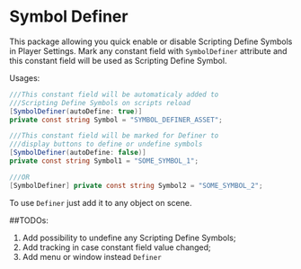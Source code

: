 # Symbol Definer

This package allowing you quick enable or disable Scripting Define Symbols in Player Settings.
Mark any constant field with `SymbolDefiner` attribute and this constant field will be used as Scripting Define Symbol.

Usages:
```c#
///This constant field will be automaticaly added to 
///Scripting Define Symbols on scripts reload
[SymbolDefiner(autoDefine: true)] 
private const string Symbol = "SYMBOL_DEFINER_ASSET";

///This constant field will be marked for Definer to 
///display buttons to define or undefine symbols
[SymbolDefiner(autoDefine: false)] 
private const string Symbol1 = "SOME_SYMBOL_1";

///OR
[SymbolDefiner] private const string Symbol2 = "SOME_SYMBOL_2";
```
To use `Definer` just add it to any object on scene.

##TODOs:
1. Add possibility to undefine any Scripting Define Symbols;
2. Add tracking in case constant field value changed;
3. Add menu or window instead `Definer`
